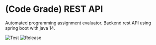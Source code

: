 # (Code Grade) REST API

Automated programming assignment evaluator.
Backend rest API using spring boot with java 14.

![Test](https://github.com/code-grade/rest-api/actions/workflows/test.yml/badge.svg)
![Release](https://github.com/code-grade/rest-api/actions/workflows/release.yml/badge.svg)
